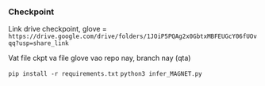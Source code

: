 ### Checkpoint
Link drive checkpoint, glove = ```https://drive.google.com/drive/folders/1JOiP5PQAg2x0GbtxMBFEUGcY06fUOvqq?usp=share_link```

Vat file ckpt va file glove vao repo nay, branch nay (qta)

```pip install -r requirements.txt```
```python3 infer_MAGNET.py```